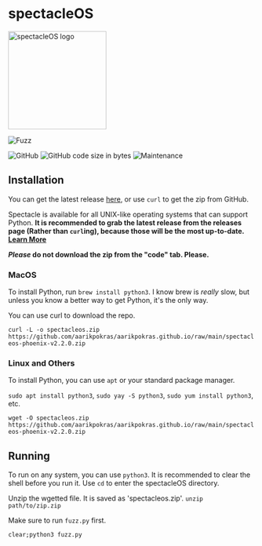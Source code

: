 # spectacleOS 
<img src="https://i.ibb.co/3dPytT2/specs.png" alt="spectacleOS logo" width="200">

![Fuzz](https://img.shields.io/badge/spectacleos-The%20lightest%20operating%20system-5993ff?style=for-the-badge)

![GitHub](https://img.shields.io/github/license/aarikpokras/spectacleos) ![GitHub code size in bytes](https://img.shields.io/github/languages/code-size/aarikpokras/spectacleos) ![Maintenance](https://img.shields.io/maintenance/yes/2022)
## Installation
You can get the latest release [here](https://github.com/aarikpokras/spectacleos/releases), or use `curl` to get the zip from GitHub.

Spectacle is available for all UNIX-like operating systems that can support Python.
**It is recommended to grab the latest release from the releases page (Rather than `curl`ing), because those will be the most up-to-date. [Learn More](nocurl.md)**

***Please* do not download the zip from the "code" tab. Please.**
### MacOS
To install Python, run `brew install python3`. I know brew is *really* slow, but unless you know a better way to get Python, it's the only way.

You can use curl to download the repo.

`curl -L -o spectacleos.zip https://github.com/aarikpokras/aarikpokras.github.io/raw/main/spectacleos-phoenix-v2.2.0.zip`
### Linux and Others
To install Python, you can use `apt` or your standard package manager.

`sudo apt install python3`, `sudo yay -S python3`, `sudo yum install python3`, etc.

`wget -O spectacleos.zip https://github.com/aarikpokras/aarikpokras.github.io/raw/main/spectacleos-phoenix-v2.2.0.zip`
## Running
To run on any system, you can use `python3`. It is recommended to clear the shell before you run it. Use `cd` to enter the spectacleOS directory.

Unzip the wgetted file. It is saved as 'spectacleos.zip'. `unzip path/to/zip.zip`

Make sure to run `fuzz.py` first.

`clear;python3 fuzz.py`
